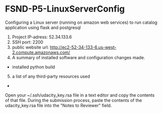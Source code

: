 # FSND-P5-LinuxServerConfig
Configuring a Linux server (running on amazon web services) to run catalog application using flask and postgresql 

1. Project IP-adress: 52.34.133.6
2. SSH port: 2200
3. public website url: http://ec2-52-34-133-6.us-west-2.compute.amazonaws.com/
4. A summary of installed software and configuration changes made.
- installed python build
  
5. a list of any third-party resources used
- 

Open your ~/.ssh/udacity_key.rsa file in a text editor and copy the contents of that file.
During the submission process, paste the contents of the udacity_key.rsa file into the "Notes to Reviewer" field.
